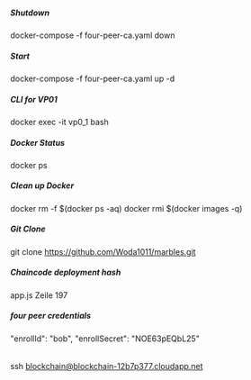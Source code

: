 
##### Shutdown
docker-compose -f four-peer-ca.yaml down

##### Start
docker-compose -f four-peer-ca.yaml up -d

##### CLI for VP01
docker exec -it vp0_1 bash

##### Docker Status
docker ps

##### Clean up Docker 
docker rm -f $(docker ps -aq)
docker rmi $(docker images -q)


##### Git Clone
git clone https://github.com/Woda1011/marbles.git


##### Chaincode deployment hash
app.js
Zeile 197

##### four peer credentials
"enrollId": "bob", "enrollSecret": "NOE63pEQbL25"


######
ssh blockchain@blockchain-12b7p377.cloudapp.net
